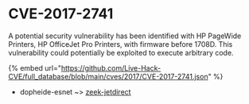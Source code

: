 # CVE-2017-2741

A potential security vulnerability has been identified with HP PageWide Printers, HP OfficeJet Pro Printers, with firmware before 1708D. This vulnerability could potentially be exploited to execute arbitrary code.

{% embed url="https://github.com/Live-Hack-CVE/full_database/blob/main/cves/2017/CVE-2017-2741.json" %}


* dopheide-esnet ~> [zeek-jetdirect](https://zeste.alice-snow.ru/2017/database/cve-2017-2741/zeek-jetdirect-dopheide-esnet)